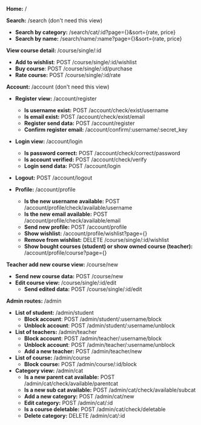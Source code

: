 **Home:** /

**Search:** /search (don't need this view)
* **Search by category:** /search/cat/:id?page={}&sort={rate, price}
* **Search by name:** /search/name/:name?page={}&sort={rate, price}

**View course detail:** /course/single/:id
* **Add to wishlist**: POST /course/single/:id/wishlist
* **Buy course**: POST /course/single/:id/purchase
* **Rate course:** POST /course/single/:id/rate

**Account:** /account (don't need this view)
* **Register view:** /account/register
  * **Is username exist:** POST /account/check/exist/username
  * **Is email exist:** POST /account/check/exist/email
  * **Register send data:** POST /account/register
  * **Confirm register email:** /account/confirm/:username/:secret_key
* **Login view:** /account/login
  * **Is password correct:** POST /account/check/correct/password
  * **Is account verified:** POST /account/check/verify
  * **Login send data:** POST /account/login
* **Logout:** POST /account/logout 

* **Profile:** /account/profile
  * **Is the new username available:** POST /account/profile/check/available/username
  * **Is the new email available:** POST /account/profile/check/available/email
  * **Send new profile:** POST /account/profile
  * **Show wishlist:** /account/profile/wishlist?page={}
  * **Remove from wishlist:** DELETE /course/single/:id/wishlist
  * **Show bought courses (student) or show owned course (teacher):** /account/profile/course?page={}

**Teacher add new course view:** /course/new
* **Send new course data:** POST /course/new
* **Edit course view:** /course/single/:id/edit
  * **Send edited data:** POST /course/single/:id/edit

**Admin routes:** /admin
* **List of student:** /admin/student
  * **Block account**: POST /admin/student/:username/block
  * **Unblock account**: POST /admin/student/:username/unblock
* **List of teachers:** /admin/teacher
  * **Block account**: POST /admin/teacher/:username/block
  * **Unblock account**: POST /admin/teacher/:username/unblock
  * **Add a new teacher:** POST /admin/teacher/new
* **List of course:** /admin/course
  * **Block course:** POST /admin/course/:id/block
* **Category view:** /admin/cat
  * **Is a new parent cat available:** POST /admin/cat/check/available/parentcat
  * **Is a new sub cat available:** POST /admin/cat/check/available/subcat
  * **Add a new category:** POST /admin/cat/new
  * **Edit category:** POST /admin/cat/:id
  * **Is a course deletable:** POST /admin/cat/check/deletable
  * **Delete category:** DELETE /admin/cat/:id